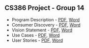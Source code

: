 ## CS386 Project - Group 14

* Program Description - [PDF](D1.1-group-14.pdf), [Word](D1.1-group-14.docx)
* Consumer Discovery - [PDF](D1.2-group-14.pdf), [Word](D1.2-group-14.docx)
* Vision Statement - [PDF](D2.1-group-14.pdf), [Word](D2.1-group-14.docx)
* Use Cases - [PDF](D2.2-group-14.pdf), [Word](D2.2-group-14.docx)
* User Stories - [PDF](D2.3-group-14.pdf), [Word](D2.3-group-14.docx)
